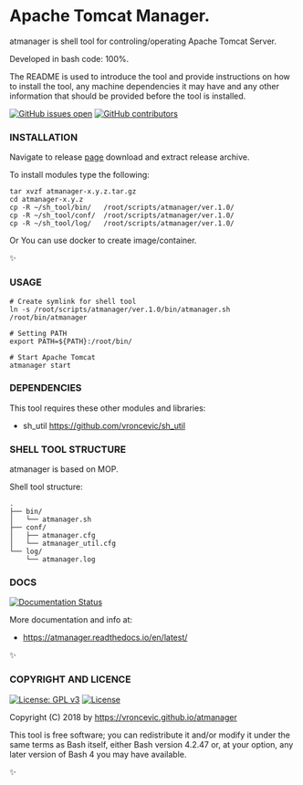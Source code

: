 # Apache Tomcat Manager.

atmanager is shell tool for controling/operating Apache Tomcat Server.

Developed in bash code: 100%.

The README is used to introduce the tool and provide instructions on
how to install the tool, any machine dependencies it may have and any
other information that should be provided before the tool is installed.

[![GitHub issues open](https://img.shields.io/github/issues/vroncevic/atmanager.svg)](https://github.com/vroncevic/atmanager/issues)
 [![GitHub contributors](https://img.shields.io/github/contributors/vroncevic/atmanager.svg)](https://github.com/vroncevic/atmanager/graphs/contributors)

### INSTALLATION

Navigate to release [page](https://github.com/vroncevic/atmanager/releases) download and extract release archive.

To install modules type the following:

```
tar xvzf atmanager-x.y.z.tar.gz
cd atmanager-x.y.z
cp -R ~/sh_tool/bin/   /root/scripts/atmanager/ver.1.0/
cp -R ~/sh_tool/conf/  /root/scripts/atmanager/ver.1.0/
cp -R ~/sh_tool/log/   /root/scripts/atmanager/ver.1.0/
```

Or You can use docker to create image/container.

:sparkles:

### USAGE

```
# Create symlink for shell tool
ln -s /root/scripts/atmanager/ver.1.0/bin/atmanager.sh /root/bin/atmanager

# Setting PATH
export PATH=${PATH}:/root/bin/

# Start Apache Tomcat
atmanager start
```

### DEPENDENCIES

This tool requires these other modules and libraries:

* sh_util https://github.com/vroncevic/sh_util

### SHELL TOOL STRUCTURE

atmanager is based on MOP.

Shell tool structure:
```
.
├── bin/
│   └── atmanager.sh
├── conf/
│   ├── atmanager.cfg
│   └── atmanager_util.cfg
└── log/
    └── atmanager.log
```

### DOCS

[![Documentation Status](https://readthedocs.org/projects/atmanager/badge/?version=latest)](https://atmanager.readthedocs.io/projects/atmanager/en/latest/?badge=latest)

More documentation and info at:

* https://atmanager.readthedocs.io/en/latest/

:sparkles:

### COPYRIGHT AND LICENCE

[![License: GPL v3](https://img.shields.io/badge/License-GPLv3-blue.svg)](https://www.gnu.org/licenses/gpl-3.0) [![License](https://img.shields.io/badge/License-Apache%202.0-blue.svg)](https://opensource.org/licenses/Apache-2.0)

Copyright (C) 2018 by https://vroncevic.github.io/atmanager

This tool is free software; you can redistribute it and/or modify
it under the same terms as Bash itself, either Bash version 4.2.47 or,
at your option, any later version of Bash 4 you may have available.

:sparkles:

